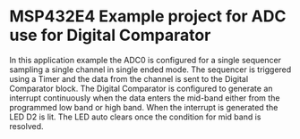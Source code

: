 # MSP432E4 Example project for ADC use for Digital Comparator

In this application example the ADC0 is configured for a single sequencer
 sampling a single channel in single ended mode. The sequencer is triggered
 using a Timer and the data from the channel is sent to the Digital 
 Comparator block. The Digital Comparator is configured to generate an 
 interrupt continuously when the data enters the mid-band either from the
 programmed low band or high band. When the interrupt is generated the LED
 D2 is lit. The LED auto clears once the condition for mid band is resolved.
